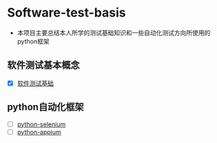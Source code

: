 # Software-test-basis
- 本项目主要总结本人所学的测试基础知识和一些自动化测试方向所使用的python框架
## 软件测试基本概念

* [x] [软件测试基础](./测试基础知识/Test%20basis.md)

## python自动化框架
* [ ] [python-selenium](./selenium/py-selenium.md)
* [ ] [python-appium](./appium/py-appium.md)
